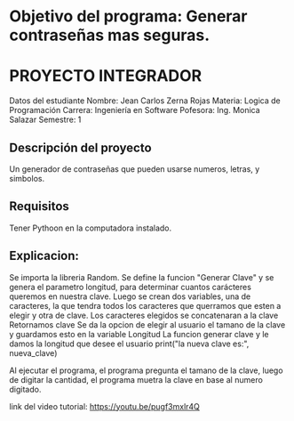 
# Objetivo del programa: Generar contraseñas mas seguras.

# PROYECTO INTEGRADOR
Datos del estudiante
Nombre: Jean Carlos Zerna Rojas
Materia: Logica de Programación
Carrera: Ingeniería en Software
Pofesora: Ing. Monica Salazar
Semestre: 1
## Descripción del proyecto
Un generador de contraseñas que pueden usarse numeros, letras, y simbolos.
## Requisitos
Tener Pythoon en la computadora instalado.
## Explicacion: 
Se importa la libreria Random.
Se define la funcion "Generar Clave" y se genera el parametro longitud, para determinar cuantos carácteres queremos en nuestra clave.
Luego se crean dos variables, una de caracteres, la que tendra todos los caracteres que querramos que esten a elegir  y otra de clave.
Los caracteres elegidos se concatenaran a la clave 
Retornamos clave
Se da la opcion de elegir al usuario el tamano de la clave y guardamos esto en la variable Longitud
La funcion generar clave y le damos la longitud que desee el usuario
print("la nueva clave es:", nueva_clave)

Al ejecutar el programa, el programa pregunta el tamano de la clave, luego de digitar la cantidad, el programa muetra la clave en base al numero digitado.

link del video tutorial: https://youtu.be/pugf3mxlr4Q

